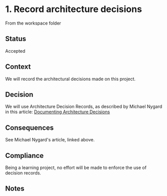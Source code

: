 # 1. Record architecture decisions

From the workspace folder

## Status
Accepted

## Context
We will record the architectural decisions made on this project.

## Decision
We will use Architecture Decision Records, as described by Michael Nygard in this article: [Documenting Architecture Decisions](http://thinkrelevance.com/blog/2011/11/15/documenting-architecture-decisions)

## Consequences
See Michael Nygard's article, linked above.

## Compliance
Being a learning project, no effort will be made to enforce the use of decision records.

## Notes

